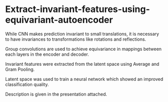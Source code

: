 # Extract-invariant-features-using-equivariant-autoencoder

While CNN makes prediction invariant to small translations, it is necessary to have invariances to transformations like rotations and reflections.

Group convolutions are used to achieve equivariance in mappings between each layers in the encoder and decoder.

Invariant features were extracted from the latent space using Average and Gram Pooling.

Latent space was used to train a neural network which showed an improved classification quality.

Description is given in the presentation attached.
